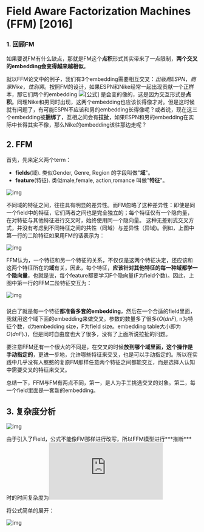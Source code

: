# Field Aware Factorization Machines (FFM) [2016]



### 1. 回顾FM

如果要说FM有什么缺点，那就是FM这个**点积**形式其实带来了一点限制，**两个交叉的embedding会变得越来越相似**。

就以FFM论文中的例子，我们有3个embedding需要相互交叉：*出版商ESPN*，*商家Nike*，*性别男*。按照FM的设计，如果ESPN和Nike经常一起出现贡献一个正样本，那它们两个的embedding ![[公式]](https://www.zhihu.com/equation?tex=v) 是会变的像的，这是因为交互形式是**点积**。同理Nike和男同时出现，这两个embedding也应该长得像才对。但是这时候就有问题了，有可能ESPN不应该和男的embedding长得像呢？或者说，现在这三个embedding被**捆绑**了，互相之间会有**拉扯**，如果ESPN和男的embedding在实际中长得其实不像，那么Nike的embedding该往那边走呢？



## 2. FFM

首先，先来定义两个term：

- **fields**(域). 类似Gender, Genre, Region 的字段叫做"**域**"。
- **feature**(特征). 类似male,female, action,romance 叫做"**特征**"。

![img](https://pic2.zhimg.com/v2-83351ec25c1bc8e37b2f1a4f7bb17d71_b.png)



不同域的特征之间，往往具有明显的差异性。而FM忽略了这种差异性：即使是同一个field中的特征，它们两者之间也是完全独立的；每个特征仅有一个隐向量，在对特征与其他特征进行交叉时，始终使用同一个隐向量。 这种无差别式交叉方式，并没有考虑到不同特征之间的共性（同域）与差异性（异域)。例如，上图中第一行的二阶特征如果用FM的话表示为：

![img](https://pic2.zhimg.com/v2-9ba3cca1dec153d64bd1c39613aaa179_b.png)



FFM认为，一个特征和另一个特征的关系，不仅仅是这两个特征决定，还应该和这两个特征所在的**域**有关，因此，每个特征，**应该针对其他特征的每一种域都学一个隐向量**，也就是说，每个feature都要学习F个隐向量(F为field个数)。因此，上图中第一行的FFM二阶特征交互为：

![img](https://pic3.zhimg.com/v2-ebcfedc44651bcb03246b7e8831b47f6_b.png)

### 

说白了就是每一个特征**都准备多套的embedding**，然后在一个合适的field里面，我就用这个域下面的embedding来做交叉。参数的数量多了很多($O(dnF)$, n为特征个数，d为embedding size，F为field size。embedding table大小即为$O(dnF)$.)，但是同时自由度也大了很多，没有了上面所说拉扯的问题。

要注意FFM还有一个很大的不同是，在交叉的时候**放到哪个域里面，这个操作是手动指定的**，更进一步地，允许哪些特征来交叉，也是可以手动指定的。所以在实践中几乎没有人憨憨的复原FM那样任意两个特征之间都能交互，而是选择人认知中需要交叉的特征来交叉。

总结一下，FFM与FM有两点不同，第一，是人为手工挑选交叉的对象。第二，每一个field里面是一套新的embedding。

## 3. 复杂度分析

![img](https://img-blog.csdnimg.cn/20210129104348397.jpg?x-oss-process=image/watermark,type_ZmFuZ3poZW5naGVpdGk,shadow_10,text_aHR0cHM6Ly9ibG9nLmNzZG4ubmV0L3dlaXhpbl80MTMzMjAwOQ==,size_16,color_FFFFFF,t_70)



由于引入了Field，公式不能像FM那样进行改写，所以FFM模型进行**\*推断*** 时的时间复杂度为![O(kn^2)](https://private.codecogs.com/gif.latex?O%28kn%5E2%29)

将公式简单的展开：

![img](https://img-blog.csdnimg.cn/2021012910451934.jpg?x-oss-process=image/watermark,type_ZmFuZ3poZW5naGVpdGk,shadow_10,text_aHR0cHM6Ly9ibG9nLmNzZG4ubmV0L3dlaXhpbl80MTMzMjAwOQ==,size_16,color_FFFFFF,t_70)



